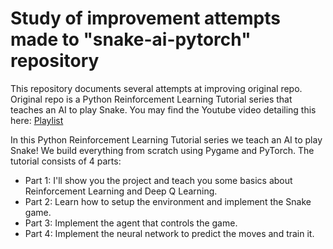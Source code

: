 # Study of improvement attempts made to "snake-ai-pytorch" repository

This repository documents several attempts at improving original repo.
Original repo is a Python Reinforcement Learning Tutorial series that teaches an AI to play Snake.
You may find the Youtube video detailing this here: [Playlist](https://www.youtube.com/playlist?list=PLqnslRFeH2UrDh7vUmJ60YrmWd64mTTKV)

In this Python Reinforcement Learning Tutorial series we teach an AI to play Snake! We build everything from scratch using Pygame and PyTorch. The tutorial consists of 4 parts:

- Part 1: I'll show you the project and teach you some basics about Reinforcement Learning and Deep Q Learning.
- Part 2: Learn how to setup the environment and implement the Snake game.
- Part 3: Implement the agent that controls the game.
- Part 4: Implement the neural network to predict the moves and train it.
